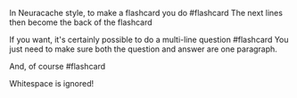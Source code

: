In Neuracache style, to make a flashcard you do #flashcard
The next lines then become the back of the flashcard
<!--ID: 1709537880252-->


If you want, it's certainly possible to
do a multi-line question #flashcard
You just need to make sure both
the question and answer are one paragraph.
<!--ID: 1709537880259-->


And, of course #flashcard


Whitespace is ignored!
<!--ID: 1709537880267-->
